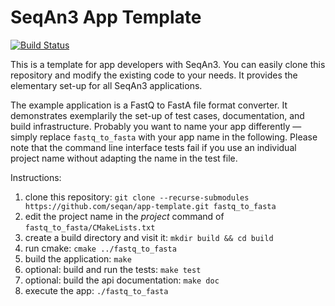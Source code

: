 # SeqAn3 App Template

[![Build Status](https://travis-ci.com/seqan/app-template.svg?branch=master)](https://travis-ci.com/seqan/app-template)

This is a template for app developers with SeqAn3. 
You can easily clone this repository and modify the existing code to your needs. 
It provides the elementary set-up for all SeqAn3 applications.

The example application is a FastQ to FastA file format converter.
It demonstrates exemplarily the set-up of test cases, documentation, and build infrastructure.
Probably you want to name your app differently — simply replace `fastq_to_fasta` with your app name in the following.
Please note that the command line interface tests fail if you use an individual project name without adapting the
name in the test file.

Instructions:
1. clone this repository: `git clone --recurse-submodules https://github.com/seqan/app-template.git fastq_to_fasta`
2. edit the project name in the *project* command of `fastq_to_fasta/CMakeLists.txt`
3. create a build directory and visit it: `mkdir build && cd build`
4. run cmake: `cmake ../fastq_to_fasta`
5. build the application: `make`
6. optional: build and run the tests: `make test`
7. optional: build the api documentation: `make doc`
8. execute the app: `./fastq_to_fasta`
